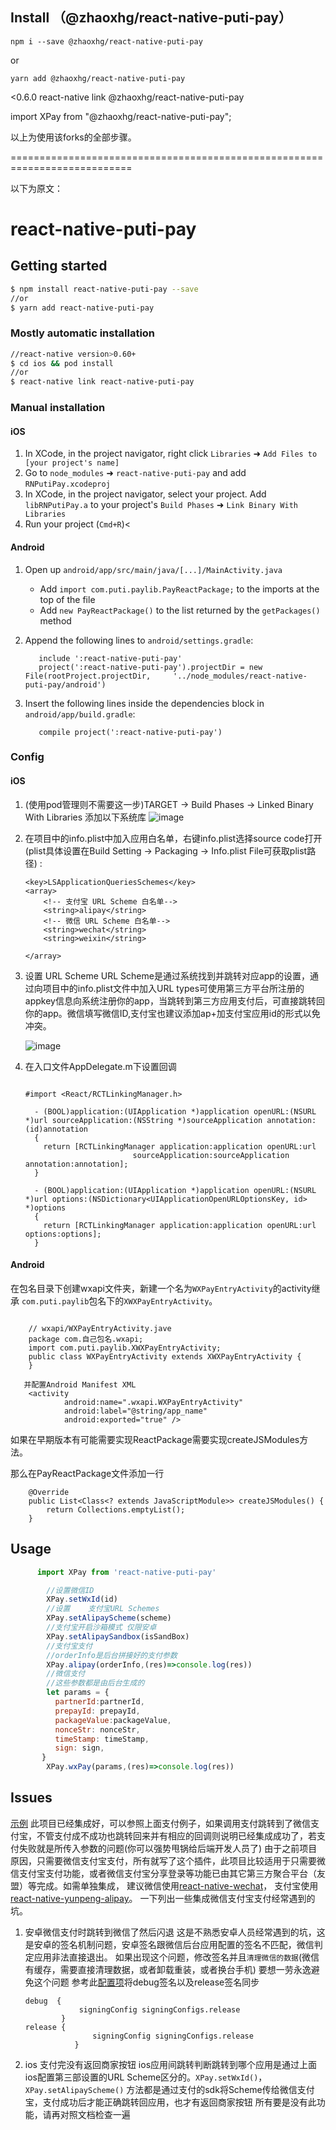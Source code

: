 ## Install （@zhaoxhg/react-native-puti-pay）

```shell
npm i --save @zhaoxhg/react-native-puti-pay
```

or

```shell
yarn add @zhaoxhg/react-native-puti-pay
```

<0.6.0 react-native link @zhaoxhg/react-native-puti-pay

import XPay from "@zhaoxhg/react-native-puti-pay";

以上为使用该forks的全部步骤。

===========================================================================

以下为原文：

# react-native-puti-pay

## Getting started

```bash
$ npm install react-native-puti-pay --save
//or
$ yarn add react-native-puti-pay
```

### Mostly automatic installation

```bash
//react-native version>0.60+
$ cd ios && pod install
//or
$ react-native link react-native-puti-pay
```

### Manual installation

#### iOS

1. In XCode, in the project navigator, right click `Libraries` ➜ `Add Files to [your project's name]`
2. Go to `node_modules` ➜ `react-native-puti-pay` and add `RNPutiPay.xcodeproj`
3. In XCode, in the project navigator, select your project. Add `libRNPutiPay.a` to your project's `Build Phases` ➜ `Link Binary With Libraries`
4. Run your project (`Cmd+R`)<

#### Android

1. Open up `android/app/src/main/java/[...]/MainActivity.java`
   - Add `import com.puti.paylib.PayReactPackage;` to the imports at the top of the file
   - Add `new PayReactPackage()` to the list returned by the `getPackages()` method
2. Append the following lines to `android/settings.gradle`:

   ```
      include ':react-native-puti-pay'
      project(':react-native-puti-pay').projectDir = new File(rootProject.projectDir,     '../node_modules/react-native-puti-pay/android')
   ```
3. Insert the following lines inside the dependencies block in `android/app/build.gradle`:

   ```
      compile project(':react-native-puti-pay')
   ```

### Config

#### iOS

1. (使用pod管理则不需要这一步)TARGET -> Build Phases -> Linked Binary With Libraries 添加以下系统库
![image](https://github.com/puti94/react-native-puti-pay/blob/master/screenshot/WX20171125-142402.png)

2. 在项目中的info.plist中加入应用白名单，右键info.plist选择source code打开(plist具体设置在Build Setting -> Packaging -> Info.plist File可获取plist路径) :

   ```
   <key>LSApplicationQueriesSchemes</key>
   <array>
       <!-- 支付宝 URL Scheme 白名单-->
       <string>alipay</string>
       <!-- 微信 URL Scheme 白名单-->
       <string>wechat</string>
       <string>weixin</string>
   
   </array>
   ```

3. 设置 URL Scheme URL Scheme是通过系统找到并跳转对应app的设置，通过向项目中的info.plist文件中加入URL types可使用第三方平台所注册的appkey信息向系统注册你的app，当跳转到第三方应用支付后，可直接跳转回你的app。微信填写微信ID,支付宝也建议添加ap+加支付宝应用id的形式以免冲突。

   ![image](https://github.com/puti94/react-native-puti-pay/blob/master/screenshot/WX20171125-142504.png)

4. 在入口文件AppDelegate.m下设置回调

   ```
   
   #import <React/RCTLinkingManager.h>
   
     - (BOOL)application:(UIApplication *)application openURL:(NSURL *)url sourceApplication:(NSString *)sourceApplication annotation:(id)annotation
     {
       return [RCTLinkingManager application:application openURL:url
                           sourceApplication:sourceApplication annotation:annotation];
     }
   
     - (BOOL)application:(UIApplication *)application openURL:(NSURL *)url options:(NSDictionary<UIApplicationOpenURLOptionsKey, id> *)options
     {
       return [RCTLinkingManager application:application openURL:url options:options];
     }
   ```

#### Android

在包名目录下创建wxapi文件夹，新建一个名为`WXPayEntryActivity`的activity继承 `com.puti.paylib`包名下的`XWXPayEntryActivity`。

```

    // wxapi/WXPayEntryActivity.jave
    package com.自己包名.wxapi;
    import com.puti.paylib.XWXPayEntryActivity;
    public class WXPayEntryActivity extends XWXPayEntryActivity {
    }

   并配置Android Manifest XML
    <activity
            android:name=".wxapi.WXPayEntryActivity"
            android:label="@string/app_name"
            android:exported="true" />
```

 如果在早期版本有可能需要实现ReactPackage需要实现createJSModules方法。

 那么在PayReactPackage文件添加一行

```
    @Override
    public List<Class<? extends JavaScriptModule>> createJSModules() {
        return Collections.emptyList();
    }
```

## Usage

```javascript
      import XPay from 'react-native-puti-pay'

        //设置微信ID
        XPay.setWxId(id)
        //设置    支付宝URL Schemes
        XPay.setAlipayScheme(scheme)
        //支付宝开启沙箱模式 仅限安卓
        XPay.setAlipaySandbox(isSandBox)
        //支付宝支付
        //orderInfo是后台拼接好的支付参数
        XPay.alipay(orderInfo,(res)=>console.log(res))
        //微信支付
        //这些参数都是由后台生成的
        let params = {
          partnerId:partnerId,
          prepayId: prepayId,
          packageValue:packageValue,
          nonceStr: nonceStr,
          timeStamp: timeStamp,
          sign: sign,
       }
        XPay.wxPay(params,(res)=>console.log(res))
```

## Issues


[示例](https://github.com/puti94/RNExample/blob/master/src/pages/PayPage.js)
此项目已经集成好，可以参照上面支付例子，如果调用支付跳转到了微信支付宝，不管支付成不成功也跳转回来并有相应的回调则说明已经集成成功了，若支付失败就是所传入参数的问题(你可以强势甩锅给后端开发人员了)
由于之前项目原因，只需要微信支付宝支付，所有就写了这个插件，此项目比较适用于只需要微信支付宝支付功能，或者微信支付宝分享登录等功能已由其它第三方聚合平台（友盟）等完成。如需单独集成，
建议微信使用[react-native-wechat](https://github.com/yorkie/react-native-wechat)，
支付宝使用[react-native-yunpeng-alipay](https://www.npmjs.com/package/react-native-yunpeng-alipay)。
一下列出一些集成微信支付宝支付经常遇到的坑。

1. 安卓微信支付时跳转到微信了然后闪退
   这是不熟悉安卓人员经常遇到的坑，这是安卓的签名机制问题，安卓签名跟微信后台应用配置的签名不匹配，微信判定应用非法直接退出。
   如果出现这个问题，修改签名并且`清理微信的数据`(微信有缓存，需要直接清理数据，或者卸载重装，或者换台手机)
   要想一劳永逸避免这个问题 参考此[配置项](https://github.com/puti94/RNExample/blob/master/android/app/build.gradle)将debug签名以及release签名同步

   ```
   debug  {
               signingConfig signingConfigs.release
           }
   release {
                  signingConfig signingConfigs.release
              }
   ```

2. ios 支付完没有返回商家按钮
   ios应用间跳转判断跳转到哪个应用是通过上面ios配置第三部设置的URL Scheme区分的。`XPay.setWxId()`，`XPay.setAlipayScheme()` 方法都是通过支付的sdk将Scheme传给微信支付宝，支付成功后才能正确跳转回应用，也才有返回商家按钮
   所有要是没有此功能，请再对照文档检查一遍
